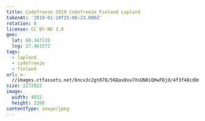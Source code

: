 ```yaml
---
title: Codefreeze 2019 Codefreeze Finland Lapland
takenAt: '2019-01-10T15:06:23.000Z'
rotation: 0
license: CC BY-ND 3.0
geo:
  lat: 68.347116
  lng: 27.461572
tags:
  - lapland
  - codefreeze
  - finland
url: >-
  //images.ctfassets.net/bncv3c2gt878/56Qax8xu7XsQN8iQHwFDjd/4f3f48cdb6c26bb6705a4c86cf2ea53b/codefreeze-2019-codefreeze-finland-lapland_32863158418_o
size: 2272922
image:
  width: 4032
  height: 2268
contentType: image/jpeg
---
```


